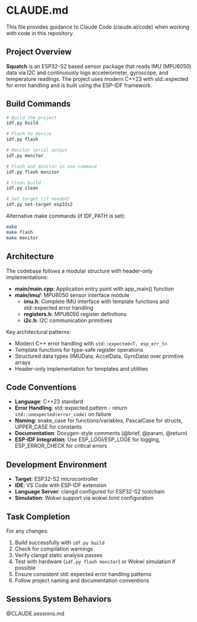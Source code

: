 # CLAUDE.md

This file provides guidance to Claude Code (claude.ai/code) when working with code in this repository.

## Project Overview

**Squatch** is an ESP32-S2 based sensor package that reads IMU (MPU6050) data via I2C and continuously logs accelerometer, gyroscope, and temperature readings. The project uses modern C++23 with std::expected for error handling and is built using the ESP-IDF framework.

## Build Commands

```bash
# Build the project
idf.py build

# Flash to device
idf.py flash

# Monitor serial output  
idf.py monitor

# Flash and monitor in one command
idf.py flash monitor

# Clean build
idf.py clean

# Set target (if needed)
idf.py set-target esp32s2
```

Alternative make commands (if IDF_PATH is set):
```bash
make
make flash  
make monitor
```

## Architecture

The codebase follows a modular structure with header-only implementations:

- **main/main.cpp**: Application entry point with app_main() function
- **main/imu/**: MPU6050 sensor interface module
  - **imu.h**: Complete IMU interface with template functions and std::expected error handling
  - **registers.h**: MPU6050 register definitions
  - **i2c.h**: I2C communication primitives

Key architectural patterns:
- Modern C++ error handling with `std::expected<T, esp_err_t>`
- Template functions for type-safe register operations
- Structured data types (IMUData, AccelData, GyroData) over primitive arrays
- Header-only implementation for templates and utilities

## Code Conventions

- **Language**: C++23 standard
- **Error Handling**: std::expected pattern - return `std::unexpected(error_code)` on failure
- **Naming**: snake_case for functions/variables, PascalCase for structs, UPPER_CASE for constants
- **Documentation**: Doxygen-style comments (@brief, @param, @return)
- **ESP-IDF Integration**: Use ESP_LOGI/ESP_LOGE for logging, ESP_ERROR_CHECK for critical errors

## Development Environment

- **Target**: ESP32-S2 microcontroller
- **IDE**: VS Code with ESP-IDF extension
- **Language Server**: clangd configured for ESP32-S2 toolchain
- **Simulation**: Wokwi support via wokwi.toml configuration

## Task Completion

For any changes:
1. Build successfully with `idf.py build`
2. Check for compilation warnings
3. Verify clangd static analysis passes
4. Test with hardware (`idf.py flash monitor`) or Wokwi simulation if possible
5. Ensure consistent std::expected error handling patterns
6. Follow project naming and documentation conventions
## Sessions System Behaviors

@CLAUDE.sessions.md
